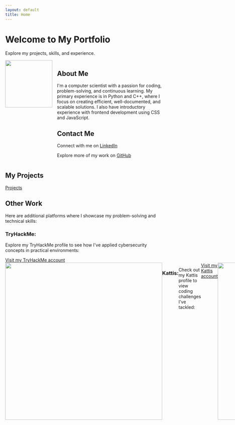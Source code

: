 ```yaml
---
layout: default
title: Home
---
```


<h1>Welcome to My Portfolio</h1>
<p>Explore my projects, skills, and experience.</p>

<div style="display: flex; align-items: flex-start;">
  <img src="https://github.com/user-attachments/assets/ec317391-d54e-46ce-a39a-039e7a6d3cb8" style="width:150px; margin-right:15px;"/>
  
  <div>
    <h2>About Me</h2>
    <p>I'm a computer scientist with a passion for coding, problem-solving, and continuous learning. My primary experience is in Python and C++, where I focus on creating efficient, well-documented, and scalable solutions. I also have introductory experience with frontend development using CSS and JavaScript.</p>
    <h2>Contact Me</h2>
    <p>Connect with me on <a href="https://www.linkedin.com/in/claytome" target="_blank">LinkedIn</a></p>
    <p>Explore more of my work on <a href="https://github.com/clayton-h" target="_blank">GitHub</a></p>
  </div>
</div>

<h2>My Projects</h2>
<p><a href="/projects/">Projects</a></p>

<h2>Other Work</h2>
<p>Here are additional platforms where I showcase my problem-solving and technical skills:</p>

<h3>TryHackMe:</h3>
<p>Explore my TryHackMe profile to see how I've applied cybersecurity concepts in practical environments: </p>
<a href="https://tryhackme.com/r/p/claytonhodges326" target="_blank">Visit my TryHackMe account</a>

<div style="display: flex; align-items: flex-start;">
  <img src="https://github.com/user-attachments/assets/b7c64453-bd3d-413e-bf14-38f9e5fa1917" style="width:500px;"/>

<h3>Kattis:</h3>
<p>Check out my Kattis profile to view coding challenges I've tackled:</p>
<a href="https://open.kattis.com/users/clayton-hodges" target="_blank">Visit my Kattis account</a>

<div style="display: flex; align-items: flex-start;">
  <img src="https://github.com/user-attachments/assets/441fc58b-0cb8-484e-9f71-19fa1d15f9df" style="width:500px;"/>
  
